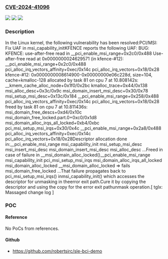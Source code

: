 ### [CVE-2024-41096](https://cve.mitre.org/cgi-bin/cvename.cgi?name=CVE-2024-41096)
![](https://img.shields.io/static/v1?label=Product&message=Linux&color=blue)
![](https://img.shields.io/static/v1?label=Version&message=bf6e054e0e3f%3C%200ae40b2d0a5d%20&color=brighgreen)
![](https://img.shields.io/static/v1?label=Vulnerability&message=n%2Fa&color=brighgreen)

### Description

In the Linux kernel, the following vulnerability has been resolved:PCI/MSI: Fix UAF in msi_capability_initKFENCE reports the following UAF: BUG: KFENCE: use-after-free read in __pci_enable_msi_range+0x2c0/0x488 Use-after-free read at 0x0000000024629571 (in kfence-#12):  __pci_enable_msi_range+0x2c0/0x488  pci_alloc_irq_vectors_affinity+0xec/0x14c  pci_alloc_irq_vectors+0x18/0x28 kfence-#12: 0x0000000008614900-0x00000000e06c228d, size=104, cache=kmalloc-128 allocated by task 81 on cpu 7 at 10.808142s:  __kmem_cache_alloc_node+0x1f0/0x2bc  kmalloc_trace+0x44/0x138  msi_alloc_desc+0x3c/0x9c  msi_domain_insert_msi_desc+0x30/0x78  msi_setup_msi_desc+0x13c/0x184  __pci_enable_msi_range+0x258/0x488  pci_alloc_irq_vectors_affinity+0xec/0x14c  pci_alloc_irq_vectors+0x18/0x28 freed by task 81 on cpu 7 at 10.811436s:  msi_domain_free_descs+0xd4/0x10c  msi_domain_free_locked.part.0+0xc0/0x1d8  msi_domain_alloc_irqs_all_locked+0xb4/0xbc  pci_msi_setup_msi_irqs+0x30/0x4c  __pci_enable_msi_range+0x2a8/0x488  pci_alloc_irq_vectors_affinity+0xec/0x14c  pci_alloc_irq_vectors+0x18/0x28Descriptor allocation done in:__pci_enable_msi_range    msi_capability_init        msi_setup_msi_desc            msi_insert_msi_desc                msi_domain_insert_msi_desc                    msi_alloc_desc                        ...Freed in case of failure in __msi_domain_alloc_locked()__pci_enable_msi_range    msi_capability_init        pci_msi_setup_msi_irqs            msi_domain_alloc_irqs_all_locked                msi_domain_alloc_locked                    __msi_domain_alloc_locked => fails                    msi_domain_free_locked                        ...That failure propagates back to pci_msi_setup_msi_irqs() inmsi_capability_init() which accesses the descriptor for unmasking in theerror exit path.Cure it by copying the descriptor and using the copy for the error exit pathunmask operation.[ tglx: Massaged change log ]

### POC

#### Reference
No PoCs from references.

#### Github
- https://github.com/robertsirc/sle-bci-demo

